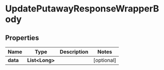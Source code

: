 

# UpdatePutawayResponseWrapperBody


## Properties

Name | Type | Description | Notes
------------ | ------------- | ------------- | -------------
**data** | **List&lt;Long&gt;** |  |  [optional]



